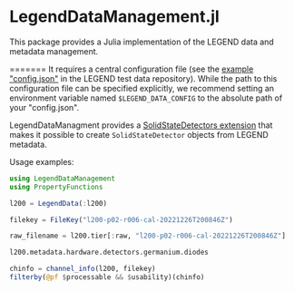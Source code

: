 # LegendDataManagement.jl

This package provides a Julia implementation of the LEGEND data and metadata management.


=======
It requires a central configuration file (see the [example "config.json"](https://github.com/legend-exp/legend-testdata/blob/main/data/legend/config.json) in the LEGEND test data repository). While the path to this configuration file can be specified explicitly, we recommend setting an environment variable named `$LEGEND_DATA_CONFIG` to the absolute path of your "config.json".

LegendDataManagment provides a [SolidStateDetectors extension](@ref) that makes it possible to create `SolidStateDetector` objects from LEGEND metadata.


Usage examples:

```julia
using LegendDataManagement
using PropertyFunctions

l200 = LegendData(:l200)

filekey = FileKey("l200-p02-r006-cal-20221226T200846Z")

raw_filename = l200.tier[:raw, "l200-p02-r006-cal-20221226T200846Z"]

l200.metadata.hardware.detectors.germanium.diodes

chinfo = channel_info(l200, filekey)
filterby(@pf $processable && $usability)(chinfo)
```
